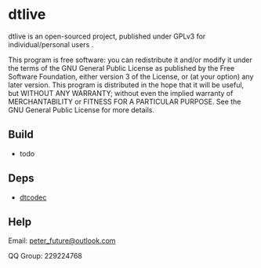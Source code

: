 # dtlive

dtlive is an open-sourced project, published under GPLv3 for individual/personal users .

This program is free software: you can redistribute it and/or modify it under the terms of the GNU General Public License as published by the Free Software Foundation, either version 3 of the License, or (at your option) any later version. This program is distributed in the hope that it will be useful, but WITHOUT ANY WARRANTY; without even the implied warranty of MERCHANTABILITY or FITNESS FOR A PARTICULAR PURPOSE. See the GNU General Public License for more details.

## Build

* todo

## Deps

* [dtcodec](https://github.com/peterfuture/dtcodec)

## Help

>
Email: peter_future@outlook.com
>
QQ Group: 229224768
